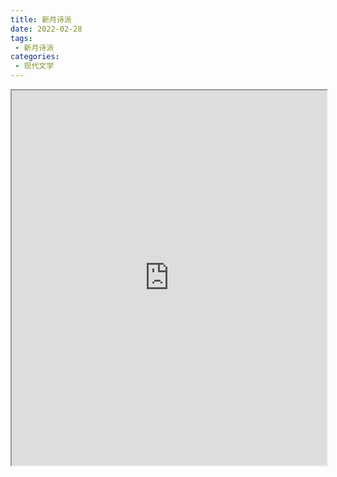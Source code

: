 ```yaml
---
title: 新月诗派
date: 2022-02-28
tags:
 - 新月诗派
categories:
 - 现代文学
---
```




<iframe src="http://localhost:8080/pdf/web/viewer.html?file=https://vkceyugu.cdn.bspapp.com/VKCEYUGU-e9075d72-0451-48df-afe1-d46932ae4554/60ddfcd3-b83f-42ac-b7a4-c7563cbb2ad4.pdf" width="100%" height="600px"></iframe>